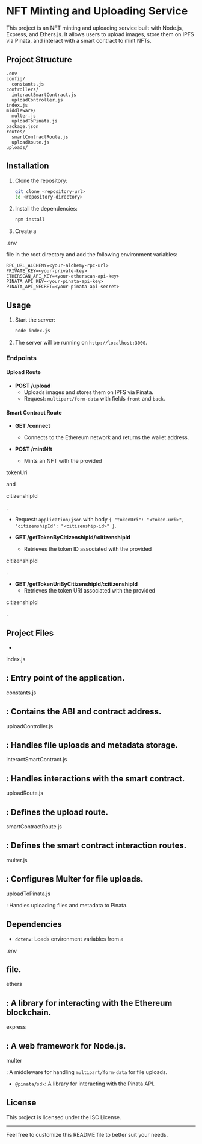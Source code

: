 

# NFT Minting and Uploading Service

This project is an NFT minting and uploading service built with Node.js, Express, and Ethers.js. It allows users to upload images, store them on IPFS via Pinata, and interact with a smart contract to mint NFTs.

## Project Structure

```
.env
config/
  constants.js
controllers/
  interactSmartContract.js
  uploadController.js
index.js
middleware/
  multer.js
  uploadToPinata.js
package.json
routes/
  smartContractRoute.js
  uploadRoute.js
uploads/
```

## Installation

1. Clone the repository:
   ```sh
   git clone <repository-url>
   cd <repository-directory>
   ```

2. Install the dependencies:
   ```sh
   npm install
   ```

3. Create a 

.env

 file in the root directory and add the following environment variables:
   ```
   RPC_URL_ALCHEMY=<your-alchemy-rpc-url>
   PRIVATE_KEY=<your-private-key>
   ETHERSCAN_API_KEY=<your-etherscan-api-key>
   PINATA_API_KEY=<your-pinata-api-key>
   PINATA_API_SECRET=<your-pinata-api-secret>
   ```

## Usage

1. Start the server:
   ```sh
   node index.js
   ```

2. The server will be running on `http://localhost:3000`.

### Endpoints

#### Upload Route

- **POST /upload**
  - Uploads images and stores them on IPFS via Pinata.
  - Request: `multipart/form-data` with fields `front` and `back`.

#### Smart Contract Route

- **GET /connect**
  - Connects to the Ethereum network and returns the wallet address.

- **POST /mintNft**
  - Mints an NFT with the provided 

tokenUri

 and 

citizenshipId

.
  - Request: `application/json` with body `{ "tokenUri": "<token-uri>", "citizenshipId": "<citizenship-id>" }`.

- **GET /getTokenByCitizenshipId/:citizenshipId**
  - Retrieves the token ID associated with the provided 

citizenshipId

.

- **GET /getTokenUriByCitizenshipId/:citizenshipId**
  - Retrieves the token URI associated with the provided 

citizenshipId

.

## Project Files

- 

index.js

: Entry point of the application.
- 

constants.js

: Contains the ABI and contract address.
- 

uploadController.js

: Handles file uploads and metadata storage.
- 

interactSmartContract.js

: Handles interactions with the smart contract.
- 

uploadRoute.js

: Defines the upload route.
- 

smartContractRoute.js

: Defines the smart contract interaction routes.
- 

multer.js

: Configures Multer for file uploads.
- 

uploadToPinata.js

: Handles uploading files and metadata to Pinata.

## Dependencies

- `dotenv`: Loads environment variables from a 

.env

 file.
- 

ethers

: A library for interacting with the Ethereum blockchain.
- 

express

: A web framework for Node.js.
- 

multer

: A middleware for handling `multipart/form-data` for file uploads.
- `@pinata/sdk`: A library for interacting with the Pinata API.

## License

This project is licensed under the ISC License.

---

Feel free to customize this README file to better suit your needs.